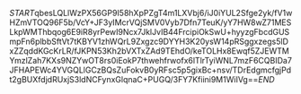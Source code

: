 $START$qbesLQLlWzPX56GP9I58hXpPZgT4m1LXVbj6/iJ0iYUL2Sfge2yk/fV1wHZmVTOQ96F5b/VcY+JF3yIMcrVQjSMV0Vyb7Dfn7TeuK/yY7HW8wZ71MESLkpWMThbqog6E9iR8yrPewI9Ncx7JklJvIB44FrcipiOkSwU+hyyzgFbcdGUSmpFn6plbbSftVt7tKBYV1zhWQrL9Zxgzc9DYYH3K20ysW14pRSggxzegs5lDxZZqddKGcKrLR/fJKPN53Kh2bVXTxZAd9TEhdO/keTOLHx8Ewqf5ZJEWTMYmzlZah7KXs9NZYwOT8rs0iEokP7thwehfrwofx6lTlrTyiWNL7mzF6CQBIDa7JFHAPEWc4YVGQLlGCzBQsZuFokvB0yRFsc5p5gixBc+nsv/TDrEdgmcfgjPdt2gBUXfdjdRUxjS3ldNCFynxGlqnaC+PUGQ/3FY7Kfiini9M1WiIVg==$END$